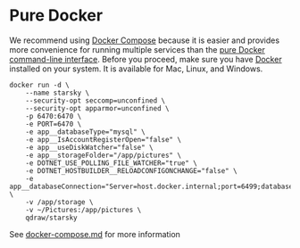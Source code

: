 # Pure Docker

We recommend using [Docker Compose](docker-compose.md) because it is easier and provides more convenience for
running multiple services than the [pure Docker command-line interface](https://docs.docker.com/engine/reference/commandline/cli/).
Before you proceed, make sure you have [Docker](https://store.docker.com/search?type=edition&offering=community)
installed on your system. It is available for Mac, Linux, and Windows.

```
docker run -d \
    --name starsky \
    --security-opt seccomp=unconfined \
    --security-opt apparmor=unconfined \
    -p 6470:6470 \
    -e PORT=6470 \
    -e app__databaseType="mysql" \
    -e app__IsAccountRegisterOpen="false" \
    -e app__useDiskWatcher="false" \
    -e app__storageFolder="/app/pictures" \
    -e DOTNET_USE_POLLING_FILE_WATCHER="true" \
    -e DOTNET_HOSTBUILDER__RELOADCONFIGONCHANGE="false" \
    -e app__databaseConnection="Server=host.docker.internal;port=6499;database=starsky_db;uid=starsky_sql;pwd=change__this__password__please_this_unsafe" \
    -v /app/storage \
    -v ~/Pictures:/app/pictures \
    qdraw/starsky
```

See [docker-compose.md](docker-compose.md) for more information